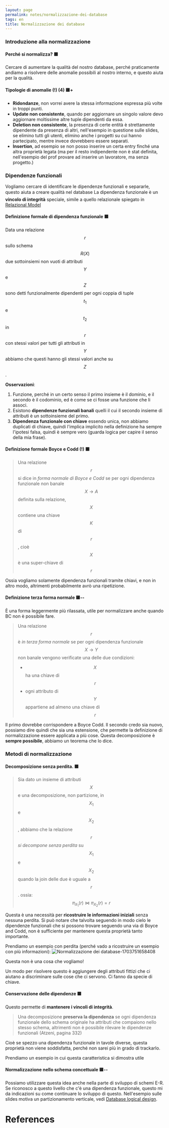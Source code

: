 ```yaml
---
layout: page
permalink: notes/normalizzazione-dei-database
tags: en
title: Normalizzazione dei database
---
```


### Introduzione alla normalizzazione

#### Perché si normalizza? 🟩

Cercare di aumentare la qualità del nostro database, perché praticamente andiamo a risolvere delle anomalie possibili al nostro interno, e questo aiuta per la qualità.

#### Tipologie di anomalie (!) (4) 🟨+
- **Ridondanze**, non vorrei avere la stessa informazione espressa più volte in troppi punti.
- **Update non consistente**, quando per aggiornare un singolo valore devo aggiornare moltissime altre tuple dipendenti da essa.
- **Deletion non consistente**, la presenza di certe entità è strettamente dipendente da presenza di altri, nell'esempio in questione sulle slides, se elimino tutti gli utenti, elimino anche i progetti su cui hanno partecipato, mentre invece dovrebbero essere separati.
- **Insertion**, ad esempio se non posso inserire un certa entry finché una altra proprietà legata (ma per il resto indipendente non è stat definita, nell'esempio del prof provare ad inserire un lavoratore, ma senza progetto.)

### Dipendenze funzionali

Vogliamo cercare di identificare le dipendenze funzionali e separarle, questo aiuta a creare qualità nel database
La dipendenza funzionale è un **vincolo di integrità** speciale, simile a quello relazionale spiegato in [Relazional Model](/notes/relazional-model)
#### Definizione formale di dipendenza funzionale 🟩
Data una relazione $$r$$ sullo schema $$R(X)$$ due sottoinsiemi non vuoti di attributi $$Y$$ e $$Z$$ sono detti funzionalmente dipendenti per ogni coppia di tuple $$t_{1}$$ e $$t_{2}$$ in $$r$$ con stessi valori per tutti gli attributi in $$Y$$ abbiamo che questi hanno gli stessi valori anche su $$Z$$.

**Osservazioni**:
1. Funzione, perché in un certo senso il primo insieme è il dominio, e il secondo è il codominio, ed è come se ci fosse una funzione che li associ.
2. Esistono **dipendenze funzionali banali** quelli il cui il secondo insieme di attributi è un sottoinsieme del primo.
3. **Dipendenza funzionale con chiave** essendo unica, non abbiamo duplicati di chiave, quindi l'implica implicito nella definizione ha sempre l'ipotesi falsa, quindi è sempre vero (guarda logica per capire il senso della mia frase).


#### Definizione formale Boyce e Codd (!) 🟩
> Una relazione $$r$$	si dice in *forma normale di Boyce e Codd* se per ogni dipendenza funzionale non banale $$X \to A$$ definita sulla relazione, $$X$$ contiene una chiave $$K$$ di $$r$$, cioè $$X$$ è una super-chiave di $$r$$
> 

Ossia vogliamo solamente dipendenza funzionali tramite chiavi, e non in altro modo, altrimenti probabilmente avrò una ripetizione.

#### Definizione terza forma normale 🟨--
È una forma leggermente più rilassata, utile per normalizzare anche quando BC non è possibile fare.

> Una relazione $$r$$ è *in terza forma normale* se per ogni dipendenza funzionale $$X \to Y$$ non banale vengono verificate una delle due condizioni:
> - $$X$$ ha una chiave di $$r$$
> - ogni attributo di $$Y$$ appartiene ad almeno una chiave di $$r$$



Il primo dovrebbe corrispondere a Boyce Codd.
Il secondo credo sia nuovo, possiamo dire quindi che sia una estensione, che permette la definizione di normalizzazione essere applicata a più cose.
Questa decomposizione è **sempre possibile**, abbiamo un teorema che lo dice.

### Metodi di normalizzazione

#### Decomposizione senza perdita. 🟩
> Sia dato un insieme di attributi $$X$$ e una decomposizione, non partizione, in $$X_{1}$$ e $$X_{2}$$, abbiamo che la relazione $$r$$ *si decompone senza perdita* su $$X_{1}$$ e $$X_{2}$$ quando la join delle due è uguale a $$r$$. ossia: $$\pi_{X_{1}}(r) \bowtie  \pi_{X_{2}}(r) = r$$

Questa è una necessità per **ricostruire le informazioni iniziali** senza nessuna perdita.
Si può notare che talvolta seguendo in modo cielo le dipendenze funzionali che si possono trovare seguendo una via di Boyce and Codd, non è sufficiente per mantenere questa proprietà tanto importante.

Prendiamo un esempio con perdita (perché vado a ricostruire un esempio con più informazioni):
<img src="/images/notes/Normalizzazione dei database-1703751658408.jpeg" alt="Normalizzazione dei database-1703751658408">



Questa non è una cosa che vogliamo!

Un modo per risolvere questo è aggiungere degli attributi fittizi che ci aiutano a discriminare sulle cose che ci servono. Ci fanno da specie di chiave.
#### Conservazione delle dipendenze 🟩

Questo permette di **mantenere i vincoli di integrità**.

> Una decomposizione **preserva la dipendenza** se ogni dipendenza funzionale dello schema originale ha attributi che compaiono nello stesso schema, altrimenti non è possibile rilevare le dipendenze funzionali (Atzeni, pagina 332)

Cioè se spezzo una dipendenza funzionale in tavole diverse, questa proprietà non viene soddisfatta, perché non sarei più in grado di trackarlo.

Prendiamo un esempio in cui questa caratteristica si dimostra utile

#### Normalizzazione nello schema concettuale 🟨--
Possiamo utilizzare questa idea anche nella parte di sviluppo  di schemi E-R.
Se riconosco a questo livello che c'è una dipendenza funzionale, questo mi da indicazioni su come continuare lo sviluppo di questo. Nell'esempio sulle slides motiva un partizionamento verticale, vedi [Database logical design](/notes/database-logical-design).



# References